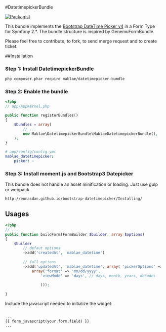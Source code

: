 #DatetimepickerBundle

[![Packagist](https://img.shields.io/packagist/v/mablae/datetimepicker-bundle.svg)]()

This bundle implements the [Bootstrap DateTime Picker v4](http://eonasdan.github.io/bootstrap-datetimepicker/Installing/#bower-) in a Form Type for Symfony 2.*. The bundle structure is inspired by GenemuFormBundle.

Please feel free to contribute, to fork, to send merge request and to create ticket.

##Installation

### Step 1: Install DatetimepickerBundle

```bash
php composer.phar require mablae/datetimepicker-bundle
```

### Step 2: Enable the bundle

``` php
<?php
// app/AppKernel.php

public function registerBundles()
{
    $bundles = array(
        // ...
        new Mablae\DatetimepickerBundle\MablaeDatetimepickerBundle(),
    );
}
```

``` yml
# app/config/config.yml
mablae_datetimepicker:
    picker: ~
```

### Step 3: Install moment.js and Bootstrap3 Datepicker

This bundle does not handle an asset minification or loading. Just use gulp or webpack. 

```
http://eonasdan.github.io/bootstrap-datetimepicker/Installing/
```

## Usages

``` php
<?php
// ...
public function buildForm(FormBuilder $builder, array $options)
{
    $builder
        // defaut options
        ->add('createdAt', 'mablae_datetime') 
        
        // full options
        ->add('updatedAt', 'mablae_datetime', array( 'pickerOptions' =>
            array('format' => 'mm/dd/yyyy',
                'viewMode' => 'days', // days, month, years, decades
                                     
                ))); 
                
}
```


Include the javascript needed to initialize the widget: 

``` jinja2

...
{{ form_javascript(your.form.field) }}
...

```

